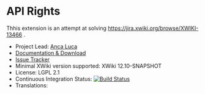 # API Rights

Thhis extension is an attempt at solving https://jira.xwiki.org/browse/XWIKI-13466 .

* Project Lead: [Anca Luca](https://github.com/lucaa)
* [Documentation & Download](https://extensions.xwiki.org/xwiki/bin/view/Extension/api-rights/)
* [Issue Tracker](https://jira.xwiki.org/projects/RIGHTSAPI)
* Minimal XWiki version supported: XWiki 12.10-SNAPSHOT
* License: LGPL 2.1
* Continuous Integration Status: [![Build Status](https://ci.xwiki.org/buildStatus/icon?job=XWiki+Contrib%2Fapi-rights%2Fmain)](https://ci.xwiki.org/job/XWiki%20Contrib/job/api-rights/job/main/)
* Translations:
